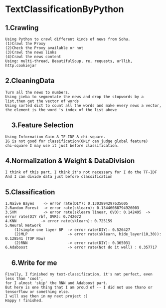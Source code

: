 
TextClassificationByPython
==============================================================


1.Crawling
------------------------------------------------------------------
    Using Python to crawl different kinds of news from Sohu.
    (1)Crawl the Proxy
    (2)Check the Proxy available or not
    (3)Crawl the news links
    (4)Crawl the news content
    Using: multi-thread, BeautifulSoup, re, requests, urllib, http.cookiejar
    
2.CleaningData
------------------------------------------------------------------
    Turn all the news to numbers.
    Using jieba to segmentate the news and drop the stopwords by a list,then get the vector of words
    Using sorted dict to count all the words and make every news a vector, 
    the element is the word 's index of the list above
    
3.Feature Selection
----------------------------------------------------------------------
    Using Information Gain & TF-IDF & chi-square.
    IG is not good for classification(ONLY can judge global feature)
    chi-square I may use it just before classification.

4.Normalization & Weight & DataDivision
-------------------------------------------------------------------------
    I think of this part, I think it's not necessary for I do the TF-IDF
    And I can divide data just before classification
    
5.Classification
---------------------------------------------------------------------------
    1.Naive Bayes    -> error rate(DIY): 0.1303894297635605
    2.Random Forest  -> error rate(sklearn): 0.13446088794926003
    3.SVM            -> error rate(sklearn linear, OVO): 0.142495  -> error rate(DIY rbf, OVR): 0.742072
    4.KNN           -> error rate(sklearn): 0.725159
    5.Neural Network
        (1)simple one layer BP  -> error rate(DIY): 0.526427
        (2)MLP                  -> error rate(sklearn, hide_layer(10,30)): 0.128541 (TOP Now)
        (2)RNN                  -> error rate(DIY): 0.365031
    6.Adaboost                  -> error rate(Not do it well) : 0.357717
    
6.Write for me
--------------------------------------------------------------------------
    Finally, I finished my text-classification, it's not perfect, even less than 'cool',
    for I almost 'skip' the RNN and Adaboost part.
    But here is one thing that I am proud of -- I did not use thano or tensorflow or something else.
    I will use then in my next project :)
    Happy ! finished.
